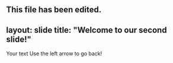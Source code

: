 This file has been edited.
---
layout: slide
title: "Welcome to our second slide!"
---
Your text
Use the left arrow to go back!
